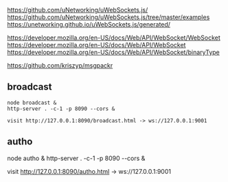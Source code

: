 https://github.com/uNetworking/uWebSockets.js/
https://github.com/uNetworking/uWebSockets.js/tree/master/examples
https://unetworking.github.io/uWebSockets.js/generated/

https://developer.mozilla.org/en-US/docs/Web/API/WebSocket/WebSocket
https://developer.mozilla.org/en-US/docs/Web/API/WebSocket
https://developer.mozilla.org/en-US/docs/Web/API/WebSocket/binaryType

https://github.com/kriszyp/msgpackr



## broadcast

```
node broadcast &
http-server . -c-1 -p 8090 --cors &

visit http://127.0.0.1:8090/broadcast.html -> ws://127.0.0.1:9001
```

## autho

node autho &
http-server . -c-1 -p 8090 --cors &

visit http://127.0.0.1:8090/autho.html -> ws://127.0.0.1:9001
